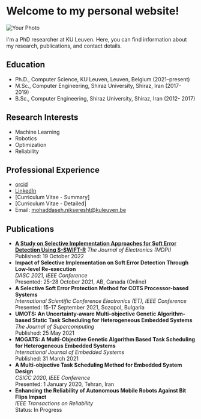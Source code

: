 <link rel="stylesheet" type="text/css" href="style.css">

 <h1>Welcome to my personal website!</h1>
<div class="photo-text-container">
    <img src="{{ site.photo }}" alt="Your Photo">
    <div>
        <p>I'm a PhD researcher at KU Leuven. Here, you can find information about my research, publications, and contact details.</p>
    </div>
</div>

## Education 
- Ph.D., Computer Science, KU Leuven, Leuven, Belgium (2021–present)
- M.Sc., Computer Engineering, Shiraz University, Shiraz, Iran (2017- 2019)
- B.Sc., Computer Engineering, Shiraz University, Shiraz, Iran (2012- 2017)

## Research Interests
- Machine Learning
- Robotics
- Optimization
- Reliability

## Professional Experience
- [orcid](https://orcid.org/0000-0002-3558-0303)
- [LinkedIn](https://distrinet.cs.kuleuven.be/people/MohaddasehNikseresht)
- [Curriculum Vitae - Summary]
- [Curriculum Vitae - Detailed]
- Email: mohaddaseh.nikseresht@kuleuven.be

## Publications
- [**A Study on Selective Implementation Approaches for Soft Error Detection Using S-SWIFT-R**](https://www.mdpi.com/2079-9292/11/20/3380)
 _The Journal of Electronics (MDPI)_ Published: 19 October 2022
- **Impact of Selective Implementation on Soft Error Detection Through Low-level Re-execution**  
   _DASC 2021, IEEE Conference_  
   Presented: 25-28 October 2021, AB, Canada (Online)
- **A Selective Soft Error Protection Method for COTS Processor-based Systems**  
   _International Scientific Conference Electronics (ET), IEEE Conference_  
   Presented: 15-17 September 2021, Sozopol, Bulgaria
- **UMOTS: An Uncertainty-aware Multi-objective Genetic Algorithm-based Static Task Scheduling for Heterogeneous Embedded Systems**  
   _The Journal of Supercomputing_  
   Published: 25 May 2021
- **MOGATS: A Multi-Objective Genetic Algorithm Based Task Scheduling for Heterogeneous Embedded Systems**  
   _International Journal of Embedded Systems_  
   Published: 31 March 2021
- **A Multi-objective Task Scheduling Method for Embedded System Design**  
   _CSICC 2020, IEEE Conference_  
   Presented: 1 January 2020, Tehran, Iran
- **Enhancing the Reliability of Autonomous Mobile Robots Against Bit Flips Impact**  
   _IEEE Transactions on Reliability_  
   Status: In Progress
